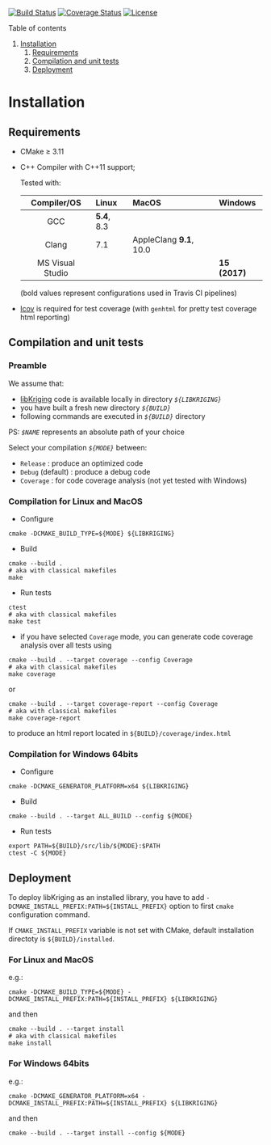 [![Build Status](https://travis-ci.org/MASCOTNUM/libKriging.svg?branch=master)](https://travis-ci.org/MASCOTNUM/libKriging)
[![Coverage Status](https://coveralls.io/repos/github/MASCOTNUM/libKriging/badge.svg?branch=master)](https://coveralls.io/github/MASCOTNUM/libKriging?branch=master)
[![License](https://img.shields.io/badge/license-Apache%202-blue.svg)](https://opensource.org/licenses/Apache-2.0)

Table of contents

1. [Installation](#installation)
    1. [Requirements](#requirements)
    1. [Compilation and unit tests](#compilation-and-unit-tests)
    1. [Deployment](#deployment)

# Installation

## Requirements
* CMake ≥ 3.11
* C++ Compiler with C++11 support;
  
  Tested with:
     
  |   Compiler/OS    | Linux        | MacOS                    | Windows       |
  |:----------------:|:-------------|:-------------------------|:--------------|
  |       GCC        | **5.4**, 8.3 |                          |               |
  |      Clang       | 7.1          | AppleClang **9.1**, 10.0 |               |
  | MS Visual Studio |              |                          | **15 (2017)** |
  
  (bold values represent configurations used in Travis CI pipelines)
  
* [lcov](http://ltp.sourceforge.net/coverage/lcov.php) is required for test coverage (with `genhtml` for pretty test coverage html reporting) 

## Compilation and unit tests

### Preamble

We assume that:
  * [libKriging](https://github.com/MASCOTNUM/libKriging.git) code is available locally in directory *`${LIBKRIGING}`*  
  * you have built a fresh new directory *`${BUILD}`*
  * following commands are executed in *`${BUILD}`* directory 
  
PS: *`$NAME`* represents an absolute path of your choice

 Select your compilation *`${MODE}`* between: 
  * `Release` : produce an optimized code
  * `Debug` (default) : produce a debug code
  * `Coverage` : for code coverage analysis (not yet tested with Windows)

### Compilation for Linux and MacOS
  * Configure
  ```shell
  cmake -DCMAKE_BUILD_TYPE=${MODE} ${LIBKRIGING}
  ```
  * Build
  ```shell
  cmake --build .
  # aka with classical makefiles
  make  
  ```
  * Run tests
  ```shell
  ctest
  # aka with classical makefiles
  make test  
  ```
  
  * if you have selected `Coverage` mode, you can generate code coverage analysis over all tests using
  ```shell
  cmake --build . --target coverage --config Coverage
  # aka with classical makefiles
  make coverage
   ```
  or 
  ```shell
  cmake --build . --target coverage-report --config Coverage
  # aka with classical makefiles
  make coverage-report
   ```
  to produce an html report located in `${BUILD}/coverage/index.html`
   
### Compilation for Windows 64bits
  * Configure
  ```shell
  cmake -DCMAKE_GENERATOR_PLATFORM=x64 ${LIBKRIGING}
  ```
  * Build
  ```shell
  cmake --build . --target ALL_BUILD --config ${MODE}
  ```
  * Run tests
  ```shell
  export PATH=${BUILD}/src/lib/${MODE}:$PATH
  ctest -C ${MODE}
  ```
   
## Deployment

To deploy libKriging as an installed library, you have to add `-DCMAKE_INSTALL_PREFIX:PATH=${INSTALL_PREFIX}` option to 
first `cmake` configuration command.

If `CMAKE_INSTALL_PREFIX` variable is not set with CMake, default installation directoty is `${BUILD}/installed`.

### For Linux and MacOS

e.g.:
```shell
cmake -DCMAKE_BUILD_TYPE=${MODE} -DCMAKE_INSTALL_PREFIX:PATH=${INSTALL_PREFIX} ${LIBKRIGING}
```
and then 
```shell
cmake --build . --target install
# aka with classical makefiles
make install
```

### For Windows 64bits

e.g.:
```shell
cmake -DCMAKE_GENERATOR_PLATFORM=x64 -DCMAKE_INSTALL_PREFIX:PATH=${INSTALL_PREFIX} ${LIBKRIGING} 
```
and then 
```shell
cmake --build . --target install --config ${MODE}
```
